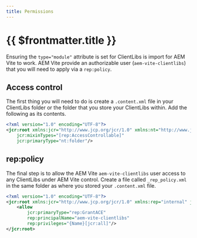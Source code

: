 ```yaml
---
title: Permissions
---
```


# {{ $frontmatter.title }}

Ensuring the `type="module"` attribute is set for ClientLibs is import for AEM Vite to work. AEM Vite provide an authorizable user (`aem-vite-clientlibs`) that you will need to apply via a `rep:policy`.

## Access control

The first thing you will need to do is create a `.content.xml` file in your ClientLibs folder or the folder that you store your ClientLibs within. Add the following as its contents.

```xml
<?xml version="1.0" encoding="UTF-8"?>
<jcr:root xmlns:jcr="http://www.jcp.org/jcr/1.0" xmlns:nt="http://www.jcp.org/jcr/nt/1.0" xmlns:rep="internal"
    jcr:mixinTypes="[rep:AccessControllable]"
    jcr:primaryType="nt:folder"/>
```

## rep:policy

The final step is to allow the AEM Vite `aem-vite-clientlibs` user access to any ClientLibs under AEM Vite control. Create a file called `_rep_policy.xml` in the same folder as where you stored your `.content.xml` file.

```xml
<?xml version="1.0" encoding="UTF-8"?>
<jcr:root xmlns:jcr="http://www.jcp.org/jcr/1.0" xmlns:rep="internal" jcr:primaryType="rep:ACL">
    <allow
        jcr:primaryType="rep:GrantACE"
        rep:principalName="aem-vite-clientlibs"
        rep:privileges="{Name}[jcr:all]"/>
</jcr:root>
```
